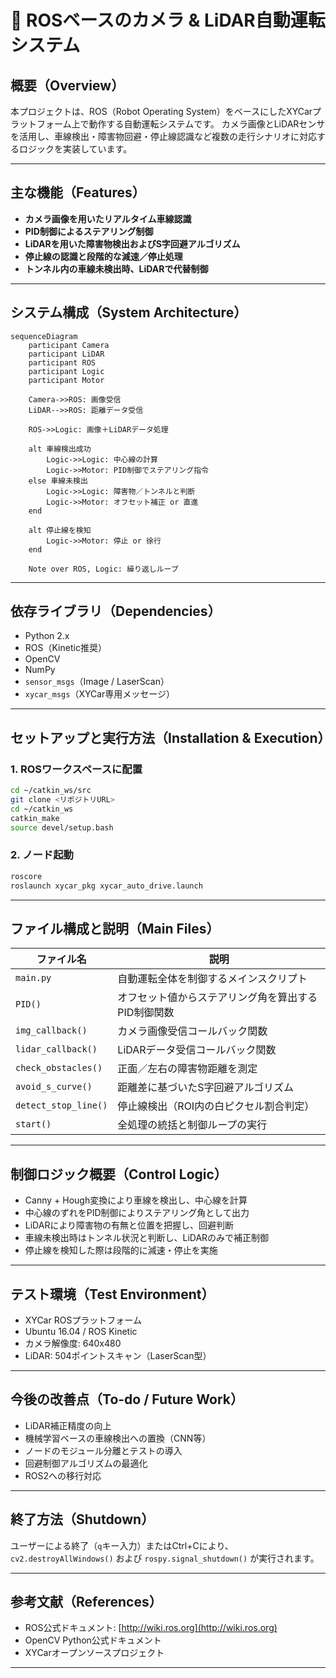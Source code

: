 # 🚗 ROSベースのカメラ & LiDAR自動運転システム

## 概要（Overview）

本プロジェクトは、ROS（Robot Operating System）をベースにしたXYCarプラットフォーム上で動作する自動運転システムです。
カメラ画像とLiDARセンサを活用し、車線検出・障害物回避・停止線認識など複数の走行シナリオに対応するロジックを実装しています。

---

## 主な機能（Features）

* **カメラ画像を用いたリアルタイム車線認識**
* **PID制御によるステアリング制御**
* **LiDARを用いた障害物検出およびS字回避アルゴリズム**
* **停止線の認識と段階的な減速／停止処理**
* **トンネル内の車線未検出時、LiDARで代替制御**

---

## システム構成（System Architecture）

```mermaid
sequenceDiagram
    participant Camera
    participant LiDAR
    participant ROS
    participant Logic
    participant Motor

    Camera->>ROS: 画像受信
    LiDAR-->>ROS: 距離データ受信

    ROS->>Logic: 画像＋LiDARデータ処理

    alt 車線検出成功
        Logic->>Logic: 中心線の計算
        Logic->>Motor: PID制御でステアリング指令
    else 車線未検出
        Logic->>Logic: 障害物／トンネルと判断
        Logic->>Motor: オフセット補正 or 直進
    end

    alt 停止線を検知
        Logic->>Motor: 停止 or 徐行
    end

    Note over ROS, Logic: 繰り返しループ
```

---

## 依存ライブラリ（Dependencies）

* Python 2.x
* ROS（Kinetic推奨）
* OpenCV
* NumPy
* `sensor_msgs`（Image / LaserScan）
* `xycar_msgs`（XYCar専用メッセージ）

---

## セットアップと実行方法（Installation & Execution）

### 1. ROSワークスペースに配置

```bash
cd ~/catkin_ws/src
git clone <リポジトリURL>
cd ~/catkin_ws
catkin_make
source devel/setup.bash
```

### 2. ノード起動

```bash
roscore
roslaunch xycar_pkg xycar_auto_drive.launch  
```

---

## ファイル構成と説明（Main Files）

| ファイル名                | 説明                          |
| -------------------- | --------------------------- |
| `main.py`            | 自動運転全体を制御するメインスクリプト         |
| `PID()`              | オフセット値からステアリング角を算出するPID制御関数 |
| `img_callback()`     | カメラ画像受信コールバック関数             |
| `lidar_callback()`   | LiDARデータ受信コールバック関数          |
| `check_obstacles()`  | 正面／左右の障害物距離を測定              |
| `avoid_s_curve()`    | 距離差に基づいたS字回避アルゴリズム          |
| `detect_stop_line()` | 停止線検出（ROI内の白ピクセル割合判定）       |
| `start()`            | 全処理の統括と制御ループの実行             |

---

## 制御ロジック概要（Control Logic）

* Canny + Hough変換により車線を検出し、中心線を計算
* 中心線のずれをPID制御によりステアリング角として出力
* LiDARにより障害物の有無と位置を把握し、回避判断
* 車線未検出時はトンネル状況と判断し、LiDARのみで補正制御
* 停止線を検知した際は段階的に減速・停止を実施

---

## テスト環境（Test Environment）

* XYCar ROSプラットフォーム
* Ubuntu 16.04 / ROS Kinetic
* カメラ解像度: 640x480
* LiDAR: 504ポイントスキャン（LaserScan型）

---

## 今後の改善点（To-do / Future Work）

* LiDAR補正精度の向上
* 機械学習ベースの車線検出への置換（CNN等）
* ノードのモジュール分離とテストの導入
* 回避制御アルゴリズムの最適化
* ROS2への移行対応

---

## 終了方法（Shutdown）

ユーザーによる終了（`q`キー入力）またはCtrl+Cにより、`cv2.destroyAllWindows()` および `rospy.signal_shutdown()` が実行されます。

---

## 参考文献（References）

* ROS公式ドキュメント: [http://wiki.ros.org](http://wiki.ros.org)
* OpenCV Python公式ドキュメント
* XYCarオープンソースプロジェクト

---


